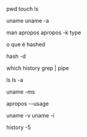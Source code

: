 pwd 
touch
ls

uname
uname -a

man 
apropos 
apropos -k 
type

o que é hashed 

hash -d

which
history
grep
| pipe 

ls
ls -a

uname -ms

apropos --usage 

uname -v
uname -i 

history -5

